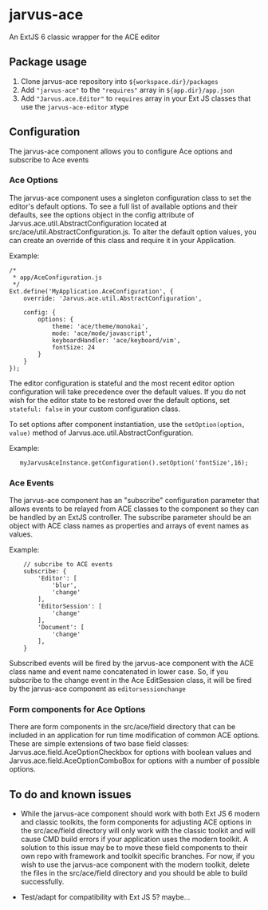 # jarvus-ace
An ExtJS 6 classic wrapper for the ACE editor

## Package usage
1.  Clone jarvus-ace repository into `${workspace.dir}/packages`
2.  Add `"jarvus-ace"` to the `"requires"` array in `${app.dir}/app.json`
3.  Add `"Jarvus.ace.Editor"` to `requires` array in your Ext JS classes that use the `jarvus-ace-editor` xtype

## Configuration
The jarvus-ace component allows you to configure Ace options and subscribe to Ace events

### Ace Options
The jarvus-ace component uses a singleton configuration class to set the editor's default options.  To see
a full list of available options and their defaults, see the options object in the config attribute of
Jarvus.ace.util.AbstractConfiguration located at src/ace/util.AbstractConfiguration.js.  To alter the
default option values, you can create an override of this class and require it in your Application.

Example:
```
/*
 * app/AceConfiguration.js
 */
Ext.define('MyApplication.AceConfiguration', {
    override: 'Jarvus.ace.util.AbstractConfiguration',

    config: {
        options: {
            theme: 'ace/theme/monokai',
            mode: 'ace/mode/javascript',
            keyboardHandler: 'ace/keyboard/vim',
            fontSize: 24
        }
    }
});
```
The editor configuration is stateful and the most recent editor option configuration will take precedence over
the default values.  If you do not wish for the editor state to be restored over the default options, set
``stateful: false`` in your custom configuration class.

To set options after component instantiation, use the ``setOption(option, value)`` method of
Jarvus.ace.util.AbstractConfiguration.

Example:
```
   myJarvusAceInstance.getConfiguration().setOption('fontSize',16);
```

### Ace Events
The jarvus-ace component has an "subscribe" configuration parameter that allows events to be relayed from ACE classes
to the component so they can be handled by an ExtJS controller.  The subscribe parameter should be an object with ACE
class names as properties and arrays of event names as values.

Example:
```
    // subcribe to ACE events
    subscribe: {
        'Editor': [
            'blur',
            'change'
        ],
        'EditorSession': [
            'change'
        ],
        'Document': [
            'change'
        ],
    }
```

Subscribed events will be fired by the jarvus-ace component with the ACE class name and event name concatenated in
lower case.  So, if you subscribe to the change event in the Ace EditSession class, it will be fired by the jarvus-ace
component as ``editorsessionchange``

### Form components for Ace Options
There are form components in the src/ace/field directory that can be included in an application for run time
modification of common ACE options.  These are simple extensions of two base field classes: Jarvus.ace.field.AceOptionCheckbox
for options with boolean values and Jarvus.ace.field.AceOptionComboBox for options with a number of possible options.

## To do and known issues

* While the jarvus-ace component should work with both Ext JS 6 modern and classic toolkits, the form components
for adjusting ACE options in the src/ace/field directory will only work with the classic toolkit and will cause CMD build
errors if your application uses the modern toolkit.  A solution to this issue may be to move these field components to
their own repo with framework and toolkit specific branches.  For now, if you wish to use the jarvus-ace component with
the modern toolkit, delete the files in the src/ace/field directory and you should be able to build successfully.

* Test/adapt for compatibility with Ext JS 5? maybe...

